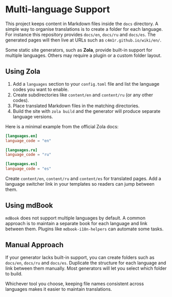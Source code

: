 # Multi-language Support

This project keeps content in Markdown files inside the `docs` directory. A simple way to organise translations is to create a folder for each language. For instance this repository provides `docs/en`, `docs/ru` and `docs/es`. The generated pages will then live at URLs such as `c4m1r.github.io/wiki/en/`.

Some static site generators, such as **Zola**, provide built-in support for multiple languages. Others may require a plugin or a custom folder layout.

## Using Zola

1. Add a `languages` section to your `config.toml` file and list the language codes you want to enable.
2. Create subdirectories like `content/en` and `content/ru` (or any other codes).
3. Place translated Markdown files in the matching directories.
4. Build the site with `zola build` and the generator will produce separate language versions.

Here is a minimal example from the official Zola docs:

```toml
[languages.en]
language_code = "en"

[languages.ru]
language_code = "ru"

[languages.es]
language_code = "es"
```

Create `content/en`, `content/ru` and `content/es` for translated pages. Add a language switcher link in your templates so readers can jump between them.

## Using mdBook

`mdBook` does not support multiple languages by default. A common approach is to maintain a separate book for each language and link between them. Plugins like `mdbook-i18n-helpers` can automate some tasks.

## Manual Approach

If your generator lacks built-in support, you can create folders such as `docs/en`, `docs/ru` and `docs/es`. Duplicate the structure for each language and link between them manually. Most generators will let you select which folder to build.

Whichever tool you choose, keeping file names consistent across languages makes it easier to maintain translations.
